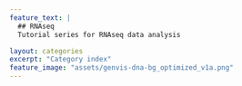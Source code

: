 ```yaml
---
feature_text: |
  ## RNAseq
  Tutorial series for RNAseq data analysis

layout: categories
excerpt: "Category index"
feature_image: "assets/genvis-dna-bg_optimized_v1a.png"
---
```


